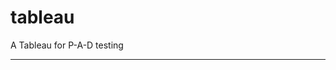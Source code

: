 tableau
=======

A Tableau for P-A-D testing
 
 
 
-------------------------------------------------------------------------------------------------------------------------------------